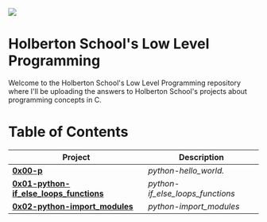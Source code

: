 [![](https://www.holbertonschool.com/holberton-logo.png)](https://www.holbertonschool.com/)

# Holberton School's Low Level Programming #

Welcome to the Holberton School's Low Level Programming repository where I'll be uploading the answers to Holberton School's projects about programming concepts in C.

# **Table of Contents** #

| **Project**                                                                            | **Description**                                 |
| -------------------------------------------------------------------------------------- | ----------------------------------------------- |
| **[0x00-p](./0x00-python-hello_world)**                                                | *python-hello_world.*                           |
| **[0x01-python-if_else_loops_functions](./0x01-python-if_else_loops_functions)**       | *python-if_else_loops_functions*                |
| **[0x02-python-import_modules](./0x02-python-import_modules)**                         | *python-import_modules*                         |
